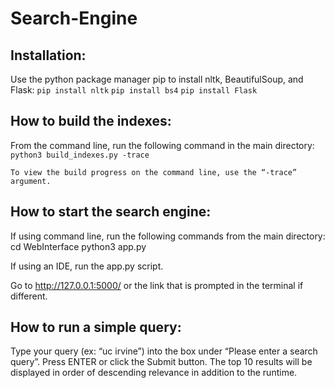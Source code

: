 # Search-Engine
## Installation: 
Use the python package manager pip to install nltk, BeautifulSoup, and Flask: 
	```pip install nltk```
	```pip install bs4```
	```pip install Flask```

## How to build the indexes:
From the command line, run the following command in the main directory:
	```python3 build_indexes.py -trace```
	
	To view the build progress on the command line, use the “-trace” argument. 
	

## How to start the search engine:
If using command line, run the following commands from the main directory:
cd WebInterface
python3 app.py 

If using an IDE, run the app.py script.

Go to http://127.0.0.1:5000/ or the link that is prompted in the terminal if different. 

## How to run a simple query:
Type your query (ex: “uc irvine”) into the box under “Please enter a search query”. 
Press ENTER or click the Submit button. The top 10 results will be displayed in order of descending relevance in addition to the runtime. 
